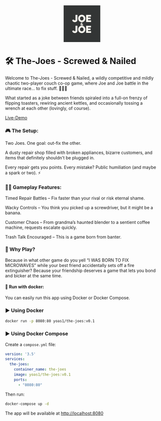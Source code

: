 <p align="center">
  <img src="assets/logo.png" alt="Just Joe Logo" width="120">
</p>


# 🛠️ The-Joes - Screwed & Nailed

Welcome to The-Joes - Screwed & Nailed, a wildly competitive and mildly chaotic two-player couch co-op game, where Joe and Joe battle in the ultimate race… to fix stuff. 🧯🔌🧰

What started as a joke between friends spiraled into a full-on frenzy of flipping toasters, rewiring ancient kettles, and occasionally tossing a wrench at each other (lovingly, of course).

[Live-Demo](https://yoas1.github.io/The-Joes)


### 🎮 The Setup:
Two Joes. One goal: out-fix the other.

A dusty repair shop filled with broken appliances, bizarre customers, and items that definitely shouldn't be plugged in.

Every repair gets you points. Every mistake? Public humiliation (and maybe a spark or two). ⚡

### 🤹‍♂️ Gameplay Features:
Timed Repair Battles – Fix faster than your rival or risk eternal shame.

Wacky Controls – You think you picked up a screwdriver, but it might be a banana.

Customer Chaos – From grandma’s haunted blender to a sentient coffee machine, requests escalate quickly.

Trash Talk Encouraged – This is a game born from banter.

### 🧠 Why Play?
Because in what other game do you yell “I WAS BORN TO FIX MICROWAVES” while your best friend accidentally sets off a fire extinguisher? Because your friendship deserves a game that lets you bond and bicker at the same time.

#### 🐳 Run with docker:

You can easily run this app using Docker or Docker Compose.

### ▶️ Using Docker

```bash
docker run -p 8080:80 yoas1/the-joes:v0.1
```

### ▶️ Using Docker Compose

Create a `compose.yml` file:

```yaml
version: '3.5'
services:
  the-joes:
    container_name: the-joes
    image: yoas1/the-joes:v0.1
    ports:
      - "8080:80"
```

Then run:

```bash
docker-compose up -d
```
The app will be available at [http://localhost:8080](http://localhost:8080)

